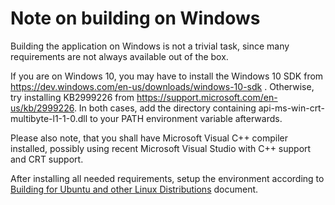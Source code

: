 # Note on building on Windows

Building the application on Windows is not a trivial task, since
many requirements are not always available out of the box.

If you are on Windows 10, you may have to install the Windows 10 SDK from https://dev.windows.com/en-us/downloads/windows-10-sdk . Otherwise, try installing KB2999226 from https://support.microsoft.com/en-us/kb/2999226. In both cases, add the
directory containing api-ms-win-crt-multibyte-l1-1-0.dll to your PATH environment variable afterwards.

Please also note, that you shall have Microsoft Visual C++ compiler installed, 
possibly using recent Microsoft Visual Studio with C++ support and CRT support.

After installing all needed requirements, setup the environment according to
[Building for Ubuntu and other Linux Distributions](building_linux.md) document.

